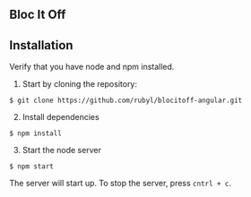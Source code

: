 ## Bloc It Off

## Installation

Verify that you have node and npm installed.

1. Start by cloning the repository:

```
$ git clone https://github.com/rubyl/blocitoff-angular.git
```
2. Install dependencies

```
$ npm install
```
3. Start the node server

```
$ npm start
```

The server will start up. To stop the server, press `cntrl + c`.
